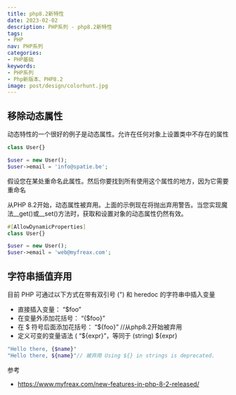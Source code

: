 ```yaml
---
title: php8.2新特性
date: 2023-02-02 
description: PHP系列 - php8.2新特性
tags:
- PHP
nav: PHP系列
categories:
- PHP基础
keywords:
- PHP系列
- Php新版本、PHP8.2
image: post/design/colorhunt.jpg
---
```

## 移除动态属性
动态特性的一个很好的例子是动态属性。允许在任何对象上设置类中不存在的属性
```php
class User{}

$user = new User();
$user->email = 'info@spatie.be';
```

假设您在某处重命名此属性。然后你要找到所有使用这个属性的地方，因为它需要重命名

从PHP 8.2开始，动态属性被弃用。上面的示例现在将抛出弃用警告。当您实现魔法__get()或__set()方法时，获取和设置对象的动态属性仍然有效。
```php
#[AllowDynamicProperties]
class User{}

$user = new User();
$user->email = 'web@myfreax.com';
```

## 字符串插值弃用
目前 PHP 可通过以下方式在带有双引号 (") 和 heredoc 的字符串中插入变量
- 直接插入变量： “$foo”
- 在变量外添加花括号： “{$foo}”
- 在 $ 符号后面添加花括号： “${foo}” //从php8.2开始被弃用
- 定义可变的变量语法 ( “${expr}”，等同于 (string) ${expr}

```php
"Hello there, {$name}"
"Hello there, ${name}"// 被弃用 Using ${} in strings is deprecated.
```


参考
- https://www.myfreax.com/new-features-in-php-8-2-released/